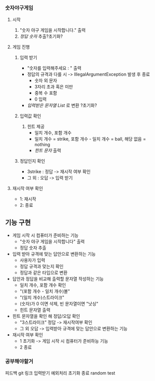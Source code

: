 ### 숫자야구게임  

1. 시작
   1. "숫자 야구 게임을 시작합니다." 출력
   2. *정답 숫자* 추출?초기화?
   
2. 게임 진행
   1. 입력 받기
      * "숫자를 입력해주세요 : " 출력
      * 정답의 규격과 다를 시 -> IllegalArgumentException 발생 후 종료
         * 숫자 외 문자
         * 3자리 초과 혹은 미만
         * 중복 수 포함
         * 0 입력
      * *입력받은 문자열 List<Integer>* 로 변환 ?초기화?

   2. 입력값 확인 
      1. 힌트 제공
          * 일치 개수, 포함 개수
          * 일치 개수 = strike, 포함 개수 - 일치 개수 = ball, 해당 없음 = nothing
          * *힌트 문자* 출력
   
   3. 정답인지 확인
       * 3strike : 정답 -> 재시작 여부 확인
       * 그 외 : 오답 -> 입력 받기

3. 재시작 여부 확인
   * 1: 재시작
   * 2: 종료



## 기능 구현
* 게임 시작 시 컴퓨터가 준비하는 기능
  * "숫자 야구 게임을 시작합니다" 출력
  * 정답 숫자 추출
* 입력 받아 규격에 맞는 답안으로 변환하는 기능
  * 사용자가 입력
  * 정답 규격과 맞는지 확인
  * 정답과 같은 타입으로 변환
* 답안과 정답을 비교해 출력할 문자열 작성하는 기능
  * 일치 개수, 포함 개수 확인
  * "(포함 개수 - 일치 개수)볼"
  * "(일치 개수)스트라이크"
  * (숫자)가 0 이면 삭제, 빈 문자열이면 "낫싱"
  * 힌트 문자열 출력
* 힌트 문자열을 확인 해 정답/오답 확인
  * "3스트라이크" 정답 -> 재시작여부 확인
  * 그 외 오답 -> 입력받아 규격에 맞는 답안으로 변환하는 기능
* 재시작 여부 확인
  * 1 초기화 -> 게임 시작 시 컴퓨터가 준비하능 기능
  * 2 종료



### 공부해야할거
피드백 git 링크
입력받기
예외처리
초기화
종료
random
test

